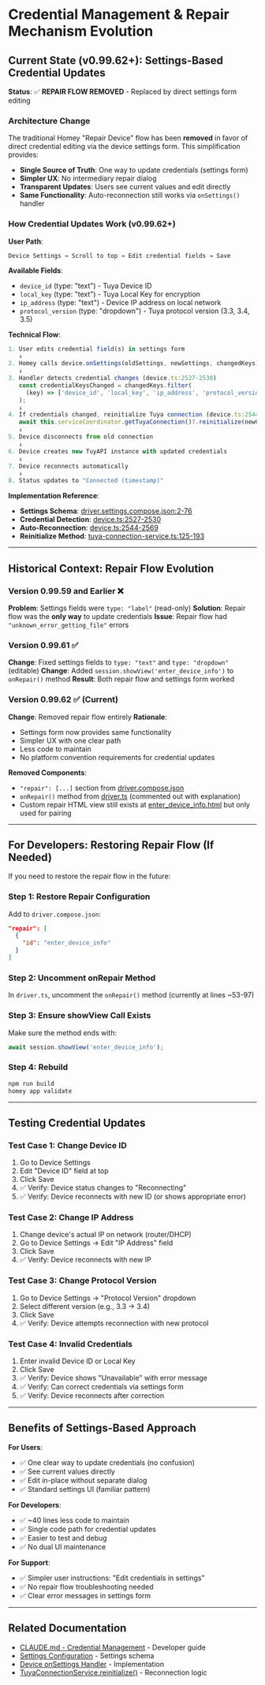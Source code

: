 # Credential Management & Repair Mechanism Evolution

## Current State (v0.99.62+): Settings-Based Credential Updates

**Status**: ✅ **REPAIR FLOW REMOVED** - Replaced by direct settings form editing

### Architecture Change

The traditional Homey "Repair Device" flow has been **removed** in favor of direct credential editing via the device settings form. This simplification provides:

- **Single Source of Truth**: One way to update credentials (settings form)
- **Simpler UX**: No intermediary repair dialog
- **Transparent Updates**: Users see current values and edit directly
- **Same Functionality**: Auto-reconnection still works via `onSettings()` handler

### How Credential Updates Work (v0.99.62+)

**User Path**:
```
Device Settings → Scroll to top → Edit credential fields → Save
```

**Available Fields**:
- `device_id` (type: "text") - Tuya Device ID
- `local_key` (type: "text") - Tuya Local Key for encryption
- `ip_address` (type: "text") - Device IP address on local network
- `protocol_version` (type: "dropdown") - Tuya protocol version (3.3, 3.4, 3.5)

**Technical Flow**:
```typescript
1. User edits credential field(s) in settings form
   ↓
2. Homey calls device.onSettings(oldSettings, newSettings, changedKeys)
   ↓
3. Handler detects credential changes (device.ts:2527-2530)
   const credentialKeysChanged = changedKeys.filter(
     (key) => ['device_id', 'local_key', 'ip_address', 'protocol_version'].includes(key)
   );
   ↓
4. If credentials changed, reinitialize Tuya connection (device.ts:2544-2562)
   await this.serviceCoordinator.getTuyaConnection()?.reinitialize(newConfig);
   ↓
5. Device disconnects from old connection
   ↓
6. Device creates new TuyAPI instance with updated credentials
   ↓
7. Device reconnects automatically
   ↓
8. Status updates to "Connected (timestamp)"
```

**Implementation Reference**:
- **Settings Schema**: [driver.settings.compose.json:2-76](../../drivers/intelligent-heat-pump/driver.settings.compose.json)
- **Credential Detection**: [device.ts:2527-2530](../../drivers/intelligent-heat-pump/device.ts)
- **Auto-Reconnection**: [device.ts:2544-2569](../../drivers/intelligent-heat-pump/device.ts)
- **Reinitialize Method**: [tuya-connection-service.ts:125-193](../../lib/services/tuya-connection-service.ts)

---

## Historical Context: Repair Flow Evolution

### Version 0.99.59 and Earlier ❌
**Problem**: Settings fields were `type: "label"` (read-only)
**Solution**: Repair flow was the **only way** to update credentials
**Issue**: Repair flow had `"unknown_error_getting_file"` errors

### Version 0.99.61 ✅
**Change**: Fixed settings fields to `type: "text"` and `type: "dropdown"` (editable)
**Change**: Added `session.showView('enter_device_info')` to `onRepair()` method
**Result**: Both repair flow and settings form worked

### Version 0.99.62 ✅ (Current)
**Change**: Removed repair flow entirely
**Rationale**:
- Settings form now provides same functionality
- Simpler UX with one clear path
- Less code to maintain
- No platform convention requirements for credential updates

**Removed Components**:
- `"repair": [...]` section from [driver.compose.json](../../drivers/intelligent-heat-pump/driver.compose.json)
- `onRepair()` method from [driver.ts](../../drivers/intelligent-heat-pump/driver.ts) (commented out with explanation)
- Custom repair HTML view still exists at [enter_device_info.html](../../drivers/intelligent-heat-pump/pair/enter_device_info.html) but only used for pairing

---

## For Developers: Restoring Repair Flow (If Needed)

If you need to restore the repair flow in the future:

### Step 1: Restore Repair Configuration
Add to `driver.compose.json`:
```json
"repair": [
  {
    "id": "enter_device_info"
  }
]
```

### Step 2: Uncomment onRepair Method
In `driver.ts`, uncomment the `onRepair()` method (currently at lines ~53-97)

### Step 3: Ensure showView Call Exists
Make sure the method ends with:
```typescript
await session.showView('enter_device_info');
```

### Step 4: Rebuild
```bash
npm run build
homey app validate
```

---

## Testing Credential Updates

### Test Case 1: Change Device ID
1. Go to Device Settings
2. Edit "Device ID" field at top
3. Click Save
4. ✅ Verify: Device status changes to "Reconnecting"
5. ✅ Verify: Device reconnects with new ID (or shows appropriate error)

### Test Case 2: Change IP Address
1. Change device's actual IP on network (router/DHCP)
2. Go to Device Settings → Edit "IP Address" field
3. Click Save
4. ✅ Verify: Device reconnects with new IP

### Test Case 3: Change Protocol Version
1. Go to Device Settings → "Protocol Version" dropdown
2. Select different version (e.g., 3.3 → 3.4)
3. Click Save
4. ✅ Verify: Device attempts reconnection with new protocol

### Test Case 4: Invalid Credentials
1. Enter invalid Device ID or Local Key
2. Click Save
3. ✅ Verify: Device shows "Unavailable" with error message
4. ✅ Verify: Can correct credentials via settings form
5. ✅ Verify: Device reconnects after correction

---

## Benefits of Settings-Based Approach

**For Users**:
- ✅ One clear way to update credentials (no confusion)
- ✅ See current values directly
- ✅ Edit in-place without separate dialog
- ✅ Standard settings UI (familiar pattern)

**For Developers**:
- ✅ ~40 lines less code to maintain
- ✅ Single code path for credential updates
- ✅ Easier to test and debug
- ✅ No dual UI maintenance

**For Support**:
- ✅ Simpler user instructions: "Edit credentials in settings"
- ✅ No repair flow troubleshooting needed
- ✅ Clear error messages in settings form

---

## Related Documentation

- [CLAUDE.md - Credential Management](../../CLAUDE.md#credential-management-v09962) - Developer guide
- [Settings Configuration](../../drivers/intelligent-heat-pump/driver.settings.compose.json) - Settings schema
- [Device onSettings Handler](../../drivers/intelligent-heat-pump/device.ts#L2527) - Implementation
- [TuyaConnectionService.reinitialize()](../../lib/services/tuya-connection-service.ts#L125) - Reconnection logic
